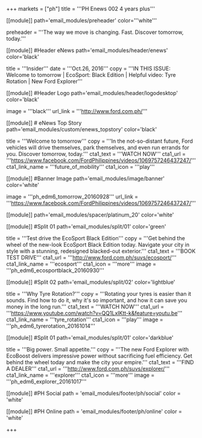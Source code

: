 +++
markets = ["ph"]
title = '''PH Enews 002 4 years plus'''


[[module]]
path='email_modules/preheader'
color='''white'''

preheader = '''The way we move is changing. Fast. Discover tomorrow, today.'''

[[module]] #Header eNews
path='email_modules/header/enews'
color='black'

  title = '''Insider'''
  date = '''Oct.26, 2016'''
  copy = '''IN THIS ISSUE:<br />Welcome to tomorrow  | EcoSport: Black Edition | Helpful video: Tyre Rotation | New Ford Explorer'''

[[module]] #Header Logo
path='email_modules/header/logodesktop'
color='black'

  image = '''black'''
  url_link = '''http://www.ford.com.ph/'''
 
[[module]] # eNews Top Story
path='email_modules/custom/enews_topstory'
color='black'

  title = '''Welcome to tomorrow'''
  copy = '''In the not-so-distant future, Ford vehicles will drive themselves, park themselves, and even run errands for you. Discover tomorrow, today.'''
  cta1_text = '''WATCH NOW'''
  cta1_url = '''https://www.facebook.com/FordPhilippines/videos/1069757246437247/'''
  cta1_link_name = '''future_of_mobility'''
  cta1_icon = '''play'''

[[module]] #Banner Image
path='email_modules/image/banner'
color='white'

  image = '''ph_edm6_tomorrow_20160928'''
  url_link = '''https://www.facebook.com/FordPhilippines/videos/1069757246437247/'''

[[module]]
path='email_modules/spacer/platinum_20'
color='white'

[[module]] #Split 01
path='email_modules/split/01'
color='green'

  title = '''Test drive the EcoSport Black Edition'''
  copy = '''Get behind the wheel of the new-look EcoSport Black Edition today. Navigate your city in style with a stunning, redesigned blacked-out exterior.'''
  cta1_text = '''BOOK TEST DRIVE'''
  cta1_url = '''http://www.ford.com.ph/suvs/ecosport/'''
  cta1_link_name = '''ecosport'''
  cta1_icon = '''more'''
  image = '''ph_edm6_ecosportblack_20160930'''

[[module]] #Split 02
path='email_modules/split/02'
color='lightblue'

  title = '''Why Tyre Rotation?'''
  copy = '''Rotating your tyres is easier than it sounds. Find how to do it, why it's so important, and how it can save you money in the long run.'''
  cta1_text = '''WATCH NOW'''
  cta1_url = '''https://www.youtube.com/watch?v=QQ1LxIKtt-k&feature=youtu.be'''
  cta1_link_name = '''tyre_rotation'''
  cta1_icon = '''play'''
  image = '''ph_edm6_tyrerotation_20161014'''

[[module]] #Split 01
path='email_modules/split/01'
color='darkblue'

  title = '''Big power. Small appetite.'''
  copy = '''The new Ford Explorer with EcoBoost delivers impressive power without sacrificing fuel efficiency. Get behind the wheel today and make the city your empire.'''
  cta1_text = '''FIND A DEALER'''
  cta1_url = '''http://www.ford.com.ph/suvs/explorer/'''
  cta1_link_name = '''explorer'''
  cta1_icon = '''more'''
  image = '''ph_edm6_explorer_20161017'''

[[module]] #PH Social
path = 'email_modules/footer/ph/social'
color = 'white'

[[module]] #PH Online
path = 'email_modules/footer/ph/online'
color = 'white'


+++